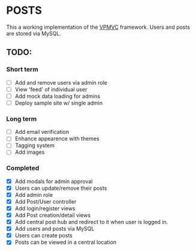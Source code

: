 # POSTS

This a working implementation of the [VPMVC](https://github.com/vpicone/vpmvc) framework. Users and posts are stored via MySQL.

## TODO:

### Short term

* [ ] Add and remove users via admin role
* [ ] View 'feed' of individual user
* [ ] Add mock data loading for admins
* [ ] Deploy sample site w/ single admin

### Long term

* [ ] Add email verification
* [ ] Enhance appearence with themes
* [ ] Tagging system
* [ ] Add images

### Completed

* [x] Add modals for admin approval
* [x] Users can update/remove their posts
* [x] Add admin role
* [x] Add Post/User controller
* [x] Add login/register views
* [x] Add Post creation/detail views
* [x] Add central post hub and redirect to it when user is logged in.
* [x] Add users and posts via MySQL
* [x] Users can create posts
* [x] Posts can be viewed in a central location
